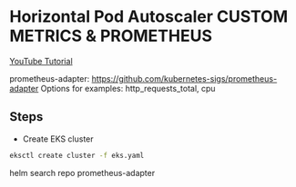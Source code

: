 # Horizontal Pod Autoscaler CUSTOM METRICS & PROMETHEUS

[YouTube Tutorial](https://youtu.be/)

prometheus-adapter: https://github.com/kubernetes-sigs/prometheus-adapter
Options for examples: http_requests_total, cpu

## Steps

- Create EKS cluster
```bash
eksctl create cluster -f eks.yaml
```

helm search repo prometheus-adapter
